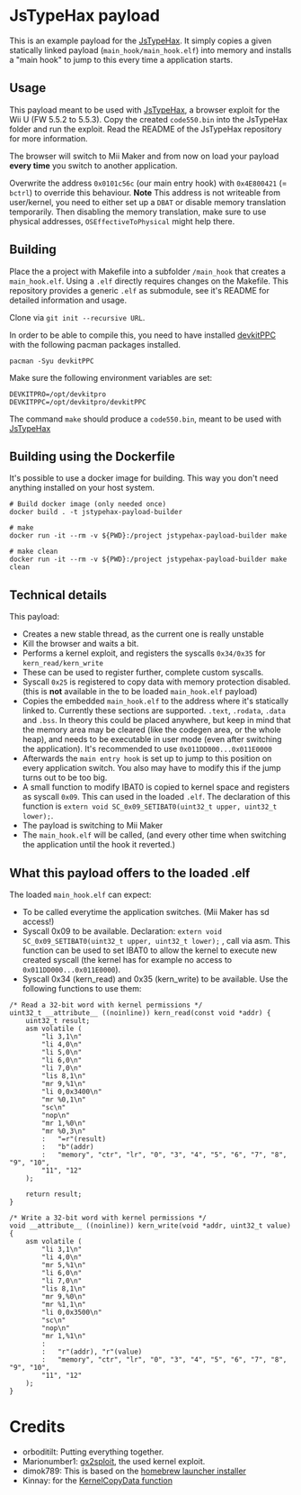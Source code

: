 # JsTypeHax payload
This is an example payload for the [JsTypeHax](https://github.com/wiiu-env/JsTypeHax).
It simply copies a given statically linked payload (`main_hook/main_hook.elf`)
into memory and installs a "main hook" to jump to this every time a application
starts.

## Usage
This payload meant to be used with [JsTypeHax](https://github.com/wiiu-env/JsTypeHax),
a browser exploit for the Wii U (FW 5.5.2 to 5.5.3). Copy the created `code550.bin`
into the JsTypeHax folder and run the exploit. Read the README of the JsTypeHax
repository for more information.

The browser will switch to Mii Maker and from now on load your payload **every time**
you switch to another application.  

Overwrite the address `0x0101c56c` (our main entry hook) with `0x4E800421`
(= `bctrl`) to override this behaviour. **Note** This address is not writeable
from user/kernel, you need to either set up a `DBAT` or disable memory translation
temporarily. Then disabling the memory translation, make sure to use physical addresses,
`OSEffectiveToPhysical` might help there.

## Building
Place the a project with Makefile into a subfolder `/main_hook` that creates a `main_hook.elf`.
Using a `.elf` directly requires changes on the Makefile. This repository provides
a generic `.elf` as submodule, see it's README for detailed information and usage.

Clone via `git init --recursive URL`.

In order to be able to compile this, you need to have installed
[devkitPPC](https://devkitpro.org/wiki/Getting_Started) with the following
pacman packages installed.

```
pacman -Syu devkitPPC
```

Make sure the following environment variables are set:
```
DEVKITPRO=/opt/devkitpro
DEVKITPPC=/opt/devkitpro/devkitPPC
```

The command `make` should produce a `code550.bin`, meant to be used with
[JsTypeHax](https://github.com/wiiu-env/JsTypeHax)

## Building using the Dockerfile

It's possible to use a docker image for building. This way you don't need anything installed on your host system.

```
# Build docker image (only needed once)
docker build . -t jstypehax-payload-builder

# make 
docker run -it --rm -v ${PWD}:/project jstypehax-payload-builder make

# make clean
docker run -it --rm -v ${PWD}:/project jstypehax-payload-builder make clean
```

## Technical details

This payload:

- Creates a new stable thread, as the current one is really unstable
- Kill the browser and waits a bit.
- Performs a kernel exploit, and registers the syscalls `0x34/0x35` for `kern_read/kern_write`
- These can be used to register further, complete custom syscalls.
- Syscall `0x25` is registered to copy data with memory protection disabled.
(this is **not** available in the to be loaded `main_hook.elf` payload)
- Copies the embedded `main_hook.elf` to the address where it's statically linked to.
Currently these sections are supported. `.text`, `.rodata`, `.data` and `.bss`.
In theory this could be placed anywhere, but keep in mind that the memory area
may be cleared (like the codegen area, or the whole heap), and needs to be
executable in user mode (even after switching the application). It's recommended
to use `0x011DD000...0x011E0000`
- Afterwards the `main entry hook` is set up to jump to this position on every
application switch. You also may have to modify this if the jump turns out to be too big.
- A small function to modify IBAT0 is copied to kernel space and registers as syscall
`0x09`. This can used in the loaded `.elf`.
 The declaration of this function is `extern void SC_0x09_SETIBAT0(uint32_t upper, uint32_t lower);`.
- The payload is switching to Mii Maker
- The `main_hook.elf` will be called, (and every other time when switching the application
  until the hook it reverted.)

## What this payload offers to the loaded .elf
The loaded `main_hook.elf` can expect:

- To be called everytime the application switches. (Mii Maker has sd access!)
- Syscall 0x09 to be available. Declaration: `extern void SC_0x09_SETIBAT0(uint32_t upper, uint32_t lower);`
, call via asm.
This function can be used to set IBAT0 to allow the kernel to execute new created
syscall (the kernel has for example no access to `0x011DD000...0x011E0000`).
- Syscall 0x34 (kern_read) and 0x35 (kern_write) to be available. Use the following
functions to use them:
```
/* Read a 32-bit word with kernel permissions */
uint32_t __attribute__ ((noinline)) kern_read(const void *addr) {
    uint32_t result;
    asm volatile (
        "li 3,1\n"
        "li 4,0\n"
        "li 5,0\n"
        "li 6,0\n"
        "li 7,0\n"
        "lis 8,1\n"
        "mr 9,%1\n"
        "li 0,0x3400\n"
        "mr %0,1\n"
        "sc\n"
        "nop\n"
        "mr 1,%0\n"
        "mr %0,3\n"
        :	"=r"(result)
        :	"b"(addr)
        :	"memory", "ctr", "lr", "0", "3", "4", "5", "6", "7", "8", "9", "10",
        "11", "12"
    );

    return result;
}

/* Write a 32-bit word with kernel permissions */
void __attribute__ ((noinline)) kern_write(void *addr, uint32_t value) {
    asm volatile (
        "li 3,1\n"
        "li 4,0\n"
        "mr 5,%1\n"
        "li 6,0\n"
        "li 7,0\n"
        "lis 8,1\n"
        "mr 9,%0\n"
        "mr %1,1\n"
        "li 0,0x3500\n"
        "sc\n"
        "nop\n"
        "mr 1,%1\n"
        :
        :	"r"(addr), "r"(value)
        :	"memory", "ctr", "lr", "0", "3", "4", "5", "6", "7", "8", "9", "10",
        "11", "12"
    );
}
```

# Credits

- orboditilt: Putting everything together.
- Marionumber1: [gx2sploit](https://github.com/wiiudev/libwiiu/tree/master/kernel/gx2sploit), the used kernel exploit.
- dimok789: This is based on the [homebrew launcher installer](https://github.com/dimok789/homebrew_launcher/tree/master/installer)
- Kinnay: for the [KernelCopyData function](https://github.com/Kinnay/Wii-U-Debugger/blob/master/src/kernel.S)

